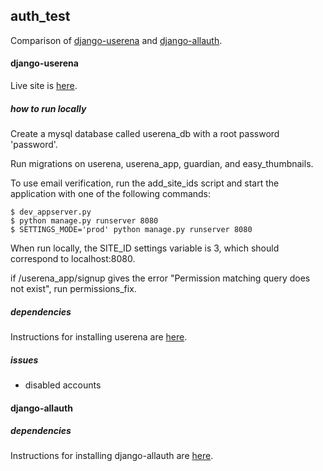 ## auth_test

Comparison of [django-userena](https://github.com/bread-and-pepper/django-userena) and [django-allauth](https://github.com/pennersr/django-allauth).

#### django-userena

Live site is [here](http://http://test-authentic.appspot.com/userena_app).

##### how to run locally

Create a mysql database called userena_db with a root password 'password'.

Run migrations on userena, userena_app, guardian, and easy_thumbnails.

To use email verification, run the add_site_ids script and start the application with one of the following commands:
```
$ dev_appserver.py
$ python manage.py runserver 8080
$ SETTINGS_MODE='prod' python manage.py runserver 8080
```

When run locally, the SITE_ID settings variable is 3, which should correspond to localhost:8080.

if /userena_app/signup gives the error "Permission matching query does not exist", run permissions_fix.


##### dependencies

Instructions for installing userena are [here](http://django-userena.readthedocs.org/en/latest/installation.html).

##### issues

* disabled accounts


#### django-allauth

##### dependencies

Instructions for installing django-allauth are [here](http://django-allauth.readthedocs.org/en/latest/installation.html).